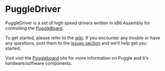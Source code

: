 PuggleDriver
============

PuggleDriver is a set of high speed drivers written in x86 Assembly for controlling the <a href="https://github.com/PuggleBoard/PuggleBoard">PuggleBoard</a>.

To get started, please refer to the <a href="https://github.com/PuggleBoard/PuggleDriver/wiki">wiki</a>. If you encounter any trouble or have any questions, post them to the <a href="https://github.com/PuggleBoard/PuggleDriver/issues">issues section</a> and we'll help get you started.

Visit visit the <a href="http://puggleboard.com">Puggleboard</a> site for more information on Puggle and it's hardware/software components.
